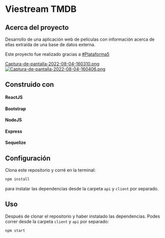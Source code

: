 # Viestream TMDB  



## Acerca del proyecto 

Desarrollo de una aplicación web de películas
con información acerca de ellas extraída de
una base de datos externa.


Este proyecto fue realizado gracias a [#Plataforma5](https://www.plataforma5.la/) 

[Captura-de-pantalla-2022-08-04-160310.png](https://postimg.cc/G9pLV3mr)
[![Captura-de-pantalla-2022-08-04-160406.png](https://i.postimg.cc/FHBztSS6/Captura-de-pantalla-2022-08-04-160406.png)](https://postimg.cc/DS1nL8BQ)

## Construido con
#### ReactJS
#### Bootstrap
#### NodeJS
#### Express
#### Sequelize

## Configuración

Clona este repositorio y corré en la terminal:
```sh 
npm install
``` 
para instalar las dependencias desde la carpeta `api` y `client` por separado.

## Uso

Después de clonar el repositorio y haber instalado las dependencias. Podes correr desde la carpeta `client` y `api` por separado:
```sh 
npm start
```
